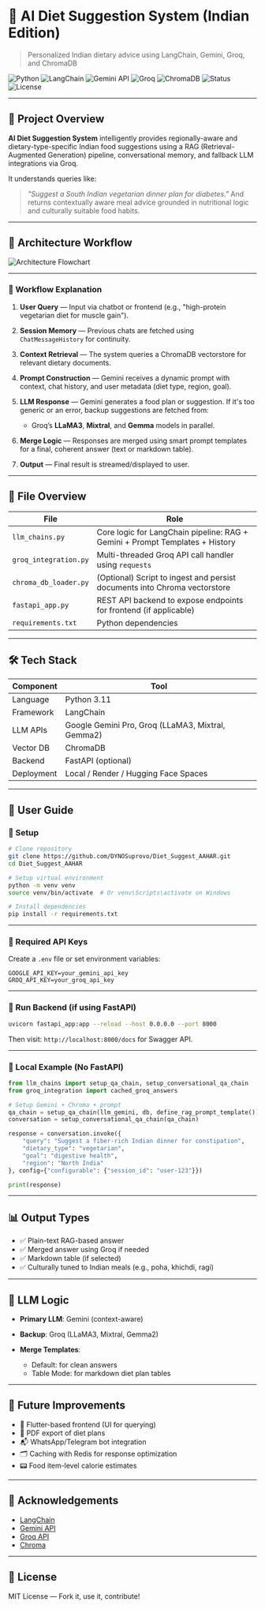 # 🥗 AI Diet Suggestion System (Indian Edition)

> Personalized Indian dietary advice using LangChain, Gemini, Groq, and ChromaDB

![Python](https://img.shields.io/badge/Python-3.11-blue?logo=python)
![LangChain](https://img.shields.io/badge/LangChain-Enabled-success?logo=OpenAI)
![Gemini API](https://img.shields.io/badge/Gemini-Pro_API-orange?logo=google)
![Groq](https://img.shields.io/badge/Groq-LLaMA3%2FMixtral%2FGemma-blueviolet?logo=groq)
![ChromaDB](https://img.shields.io/badge/Vectorstore-ChromaDB-green?logo=database)
![Status](https://img.shields.io/badge/Backend-FastAPI_Ready-brightgreen)
![License](https://img.shields.io/github/license/DYNOSuprovo/Diet_Suggest_AAHAR)

---

## 📸 Project Overview

**AI Diet Suggestion System** intelligently provides regionally-aware and dietary-type-specific Indian food suggestions using a RAG (Retrieval-Augmented Generation) pipeline, conversational memory, and fallback LLM integrations via Groq.

It understands queries like:

> *"Suggest a South Indian vegetarian dinner plan for diabetes."*
> And returns contextually aware meal advice grounded in nutritional logic and culturally suitable food habits.

---

## 🧠 Architecture Workflow

![Architecture Flowchart](A_flowchart_diagram_in_the_image_illustrates_a_die.png)

---

### 🯩 Workflow Explanation

1. **User Query** — Input via chatbot or frontend (e.g., "high-protein vegetarian diet for muscle gain").
2. **Session Memory** — Previous chats are fetched using `ChatMessageHistory` for continuity.
3. **Context Retrieval** — The system queries a ChromaDB vectorstore for relevant dietary documents.
4. **Prompt Construction** — Gemini receives a dynamic prompt with context, chat history, and user metadata (diet type, region, goal).
5. **LLM Response** — Gemini generates a food plan or suggestion. If it's too generic or an error, backup suggestions are fetched from:

   * Groq’s **LLaMA3**, **Mixtral**, and **Gemma** models in parallel.
6. **Merge Logic** — Responses are merged using smart prompt templates for a final, coherent answer (text or markdown table).
7. **Output** — Final result is streamed/displayed to user.

---

## 📂 File Overview

| File                  | Role                                                                         |
| --------------------- | ---------------------------------------------------------------------------- |
| `llm_chains.py`       | Core logic for LangChain pipeline: RAG + Gemini + Prompt Templates + History |
| `groq_integration.py` | Multi-threaded Groq API call handler using `requests`                        |
| `chroma_db_loader.py` | (Optional) Script to ingest and persist documents into Chroma vectorstore    |
| `fastapi_app.py`      | REST API backend to expose endpoints for frontend (if applicable)            |
| `requirements.txt`    | Python dependencies                                                          |

---

## 🛠 Tech Stack

| Component  | Tool                                              |
| ---------- | ------------------------------------------------- |
| Language   | Python 3.11                                       |
| Framework  | LangChain                                         |
| LLM APIs   | Google Gemini Pro, Groq (LLaMA3, Mixtral, Gemma2) |
| Vector DB  | ChromaDB                                          |
| Backend    | FastAPI (optional)                                |
| Deployment | Local / Render / Hugging Face Spaces              |

---

## 🚀 User Guide

### 🔧 Setup

```bash
# Clone repository
git clone https://github.com/DYNOSuprovo/Diet_Suggest_AAHAR.git
cd Diet_Suggest_AAHAR

# Setup virtual environment
python -m venv venv
source venv/bin/activate  # Or venv\Scripts\activate on Windows

# Install dependencies
pip install -r requirements.txt
```

---

### 🔑 Required API Keys

Create a `.env` file or set environment variables:

```env
GOOGLE_API_KEY=your_gemini_api_key
GROQ_API_KEY=your_groq_api_key
```

---

### 🥪 Run Backend (if using FastAPI)

```bash
uvicorn fastapi_app:app --reload --host 0.0.0.0 --port 8000
```

Then visit: `http://localhost:8000/docs` for Swagger API.

---

### 🧪 Local Example (No FastAPI)

```python
from llm_chains import setup_qa_chain, setup_conversational_qa_chain
from groq_integration import cached_groq_answers

# Setup Gemini + Chroma + prompt
qa_chain = setup_qa_chain(llm_gemini, db, define_rag_prompt_template())
conversation = setup_conversational_qa_chain(qa_chain)

response = conversation.invoke({
    "query": "Suggest a fiber-rich Indian dinner for constipation",
    "dietary_type": "vegetarian",
    "goal": "digestive health",
    "region": "North India"
}, config={"configurable": {"session_id": "user-123"}})

print(response)
```

---

## 📊 Output Types

* ✅ Plain-text RAG-based answer
* ✅ Merged answer using Groq if needed
* ✅ Markdown table (if selected)
* ✅ Culturally tuned to Indian meals (e.g., poha, khichdi, ragi)

---

## 🧠 LLM Logic

* **Primary LLM**: Gemini (context-aware)
* **Backup**: Groq (LLaMA3, Mixtral, Gemma2)
* **Merge Templates**:

  * Default: for clean answers
  * Table Mode: for markdown diet plan tables

---

## 🚧 Future Improvements

* 📱 Flutter-based frontend (UI for querying)
* 📄 PDF export of diet plans
* 📬 WhatsApp/Telegram bot integration
* 🗂️ Caching with Redis for response optimization
* 📟 Food item-level calorie estimates

---

## 🙏 Acknowledgements

* [LangChain](https://github.com/langchain-ai/langchain)
* [Gemini API](https://ai.google.dev/)
* [Groq API](https://console.groq.com/)
* [Chroma](https://www.trychroma.com/)

---

## 📜 License

MIT License — Fork it, use it, contribute!
